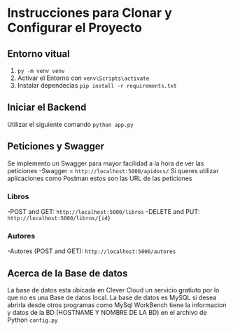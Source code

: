 # Instrucciones para Clonar y Configurar el Proyecto

## Entorno vitual
1. `py -m venv venv`
2. Activar el Entorno con `venv\Scripts\activate`
3. Instalar dependecias `pip install -r requirements.txt`
## Iniciar el Backend
Utilizar el siguiente comando `python app.py`

## Peticiones y Swagger
Se implemento un Swagger para mayor facilidad a la hora de ver las peticiones
-Swagger = `http://localhost:5000/apidocs/`
Si queres utilizar aplicaciones como Postman estos son las URL de las peticiones
### Libros 
-POST and GET: `http://localhost:5000/libros`
-DELETE and PUT: `http://localhost:5000/libros/{id}`
### Autores
-Autores (POST and GET): `http://localhost:5000/autores`


## Acerca de la Base de datos
La base de datos esta ubicada en Clever Cloud un servicio gratiuto por lo que no es una Base de datos local. La base de datos es MySQL si desea abrirla desde otros programas como MySql WorkBench tiene la informacion y datos de la BD (HOSTNAME Y NOMBRE DE LA BD) en el archivo de Python `config.py`

